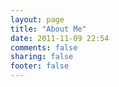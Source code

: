 ```yaml
---
layout: page
title: "About Me"
date: 2011-11-09 22:54
comments: false
sharing: false
footer: false
---
```

